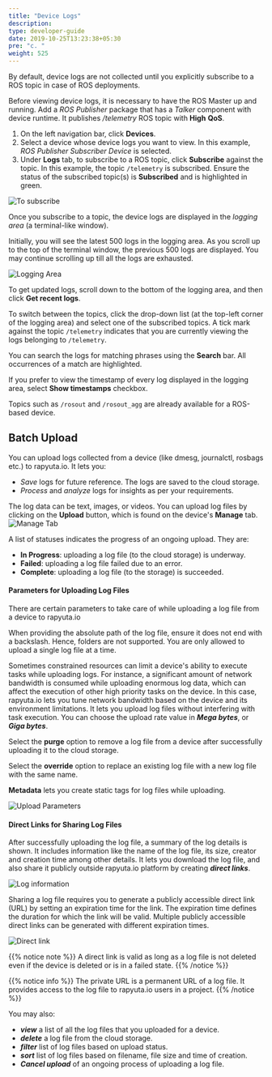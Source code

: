 ```yaml
---
title: "Device Logs"
description:
type: developer-guide
date: 2019-10-25T13:23:38+05:30
pre: "c. "
weight: 525
---
```

By default, device logs are not collected until you explicitly subscribe to a
ROS topic in case of ROS deployments.

Before viewing device logs, it is necessary to have the ROS Master up and running.
Add a _ROS Publisher_ package that has a _Talker_ component with device runtime.
It publishes */telemetry* ROS topic with **High** **QoS**.

1. On the left navigation bar, click **Devices**.
2. Select a device whose device logs you want to view. In this example,
   _ROS Publisher Subscriber Device_ is selected.
3. Under **Logs** tab, to subscribe to a ROS topic, click **Subscribe** against
   the topic. In this example, the topic `/telemetry` is subscribed.
   Ensure the status of the subscribed topic(s) is **Subscribed** and is highlighted
   in green.

![To subscribe](/images/core-concepts/logging/device-logs/yet-to-subscribe.png?classes=border,shadow&width=60pc)

Once you subscribe to a topic, the device logs are displayed in the
_logging area_ (a terminal-like window).

Initially, you will see the latest 500 logs in the logging area. As you scroll
up to the top of the terminal window, the previous 500 logs are displayed. You may continue scrolling up till all the logs are exhausted.

![Logging Area](/images/core-concepts/logging/device-logs/logging-terminal-window.png?classes=border,shadow&width=60pc)

To get updated logs, scroll down to the bottom of the logging area, and then
click **Get recent logs**.

To switch between the topics, click the drop-down list (at the top-left corner
of the logging area) and select one of the subscribed topics. A tick mark against the topic `/telemetry` indicates that you are currently viewing the logs belonging to `/telemetry`.

You can search the logs for matching phrases using the **Search** bar. All
occurrences of a match are highlighted.

If you prefer to view the timestamp of every log displayed in the logging area,
select **Show timestamps** checkbox.

Topics such as `/rosout` and `/rosout_agg` are already available for a
ROS-based device.

## Batch Upload
You can upload logs collected from a device (like dmesg,
journalctl, rosbags etc.) to rapyuta.io. It lets you:

* *Save* logs for future reference. The logs are saved to the
  cloud storage.
* *Process* and *analyze* logs for insights as per your requirements.

The log data can be text, images, or videos. You can upload
log files by clicking on the **Upload** button, which
is found on the device's **Manage** tab.
![Manage Tab](/images/core-concepts/logging/device-logs/upload-logs/manage-tab.png?classes=border,shadow&width=40pc)

A list of statuses indicates the progress of an ongoing upload.
They are:

* **In Progress**: uploading a log file (to the cloud storage) is underway.
* **Failed**: uploading a log file failed due to an error.
* **Complete**: uploading a log file (to the storage) is succeeded.

#### Parameters for Uploading Log Files
There are certain parameters to take care of while uploading a
log file from a device to rapyuta.io

When providing the absolute path of the log file, ensure it does
not end with a backslash. Hence, folders are not supported. You are
only allowed to upload a single log file at a time.

Sometimes constrained resources can limit a device's ability to
execute tasks while uploading logs. For instance, a significant amount
of network bandwidth is consumed while uploading
enormous log data, which can affect the execution of other high priority
tasks on the device. In this case, rapyuta.io lets you tune network
bandwidth based on the device and its environment limitations. It lets
you upload log files without interfering with task execution. You can
choose the upload rate value in ***Mega bytes***, or ***Giga bytes***.

Select the **purge** option to remove a log file from a device
after successfully uploading it to the cloud storage.

Select the **override** option to replace an existing log file
with a new log file with the same name.

**Metadata** lets you create static tags for log files while uploading.

![Upload Parameters](/images/core-concepts/logging/device-logs/upload-logs/upload-log-dialog-box.png?classes=border,shadow&width=40pc)

#### Direct Links for Sharing Log Files

After successfully uploading the log file, a summary of the log details is shown.
It includes information like the name of the log file, its size, creator and creation time
among other details. It lets you download the log file, and also share it publicly outside
rapyuta.io platform by creating ***direct links***.

![Log information](/images/core-concepts/logging/device-logs/upload-logs/log-information.png?classes=border,shadow&width=40pc)

Sharing a log file requires you to generate a publicly accessible direct link (URL) by
setting an expiration time for the link. The expiration time defines the duration
for which the link will be valid. Multiple publicly accessible direct links can be generated
with different expiration times.

![Direct link](/images/core-concepts/logging/device-logs/upload-logs/direct-link.png?classes=border,shadow&width=40pc)

{{% notice note %}}
A direct link is valid as long as a log file is not deleted
even if the device is deleted or is in a failed state.
{{% /notice %}}

{{% notice info %}}
The private URL is a permanent URL of a log file. It provides access to the log file
to rapyuta.io users in a project.
{{% /notice %}}

You may also:

*   ***view*** a list of all the log files that you uploaded for a device.
*   ***delete*** a log file from the cloud storage.
*   ***filter*** list of log files based on upload status.
*   ***sort*** list of log files based on filename, file size and time of creation.
*   ***Cancel upload*** of an ongoing process of uploading a log file.
